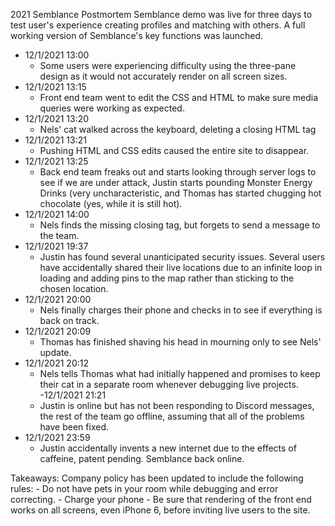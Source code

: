 2021 Semblance Postmortem 
Semblance demo was live for three days to test user's experience creating profiles and matching with others. A full working version of Semblance's key functions was launched.
- 12/1/2021 13:00
	- Some users were experiencing difficulty using the three-pane design as it would not accurately render on all screen sizes. 
- 12/1/2021 13:15
	- Front end team went to edit the CSS and HTML to make sure media queries were working as expected.
- 12/1/2021 13:20
	- Nels' cat walked across the keyboard, deleting a closing HTML tag
- 12/1/2021 13:21
	- Pushing HTML and CSS edits caused the entire site to disappear.
- 12/1/2021 13:25
	- Back end team freaks out and starts looking through server logs to see if we are under attack, Justin starts pounding Monster Energy Drinks (very uncharacteristic, and Thomas has started chugging hot chocolate (yes, while it is still hot).
- 12/1/2021 14:00
	- Nels finds the missing closing tag, but forgets to send a message to the team.
- 12/1/2021 19:37
	- Justin has found several unanticipated security issues. Several users have accidentally shared their live locations due to an infinite loop in loading and adding pins to the map rather than sticking to the chosen location.
- 12/1/2021 20:00
	- Nels finally charges their phone and checks in to see if everything is back on track.
- 12/1/2021 20:09
	- Thomas has finished shaving his head in mourning only to see Nels' update.
- 12/1/2021 20:12
	- Nels tells Thomas what had initially happened and promises to keep their cat in a separate room whenever debugging live projects.  
-12/1/2021 21:21
	- Justin is online but has not been responding to Discord messages, the rest of the team go offline, assuming that all of the problems have been fixed.
- 12/1/2021 23:59
	- Justin accidentally invents a new internet due to the effects of caffeine, patent pending. Semblance back online.

Takeaways: 
Company policy has been updated to include the following rules:
	- Do not have pets in your room while debugging and error correcting. 
	- Charge your phone
	- Be sure that rendering of the front end works on all screens, even iPhone 6, before inviting live users to the site. 
